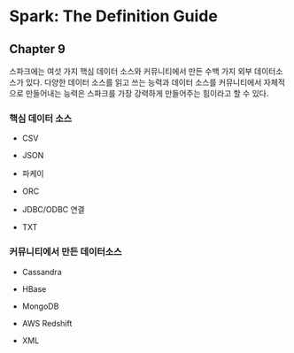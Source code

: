# Spark: The Definition Guide

## Chapter 9

스파크에는 여섯 가지 핵심 데이터 소스와 커뮤니티에서 만든 수백 가지 외부 데이터소스가 있다. 다양한 데이터 소스를 읽고 쓰는 능력과 데이터 소스를 커뮤니티에서 자체적으로 만들어내는 능력은 스파크를 가장 강력하게 만들어주는 힘이라고 할 수 있다.

### 핵심 데이터 소스

- CSV

- JSON

- 파케이 

- ORC

- JDBC/ODBC 연결

- TXT

### 커뮤니티에서 만든 데이터소스

- Cassandra

- HBase

- MongoDB

- AWS Redshift

- XML



